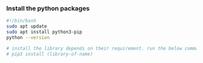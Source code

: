 ### Install the python packages 
```sh
#!/bin/bash
sudo apt update
sudo apt install python3-pip
python --version

# install the library depends on their requirement. run the below command and change the library name instead of (library-of-name)
# pip3 install (library-of-name)
```

